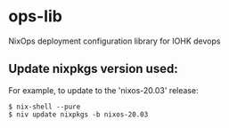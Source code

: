 # ops-lib
NixOps deployment configuration library for IOHK devops 

## Update nixpkgs version used:

For example, to update to the 'nixos-20.03' release:

``` shell
$ nix-shell --pure
$ niv update nixpkgs -b nixos-20.03
```
